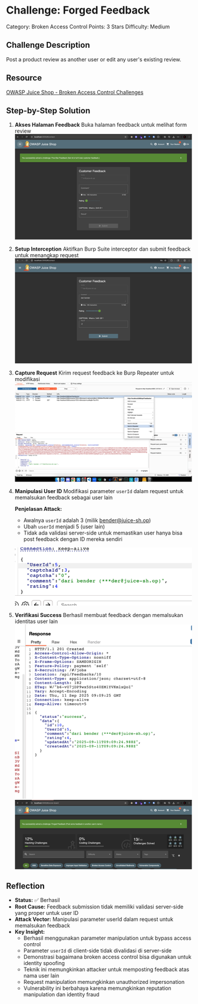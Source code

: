 # Challenge: Forged Feedback

Category: Broken Access Control
Points: 3 Stars
Difficulty: Medium

## Challenge Description

Post a product review as another user or edit any user's existing review.

## Resource

[OWASP Juice Shop - Broken Access Control Challenges](https://juice-shop.herokuapp.com/#/score-board?categories=Broken%20Access%20Control)

## Step-by-Step Solution

1. **Akses Halaman Feedback**
   Buka halaman feedback untuk melihat form review
   ![](images/step1-feedbackpage.png)

2. **Setup Interception**
   Aktifkan Burp Suite interceptor dan submit feedback untuk menangkap request
   ![](images/step2-submit.png)

3. **Capture Request**
   Kirim request feedback ke Burp Repeater untuk modifikasi
   ![](images/step3-repeater.png)

4. **Manipulasi User ID**
   Modifikasi parameter `userId` dalam request untuk memalsukan feedback sebagai user lain

   **Penjelasan Attack:**

   - Awalnya `userId` adalah 3 (milik bender@juice-sh.op)
   - Ubah `userId` menjadi 5 (user lain)
   - Tidak ada validasi server-side untuk memastikan user hanya bisa post feedback dengan ID mereka sendiri

   ![](images/step4-changeid.png)

5. **Verifikasi Success**
   Berhasil membuat feedback dengan memalsukan identitas user lain
   ![](images/step5-success.png)
   ![](images/step5-successweb.png)

## Reflection

- **Status:** ✅ Berhasil
- **Root Cause:** Feedback submission tidak memiliki validasi server-side yang proper untuk user ID
- **Attack Vector:** Manipulasi parameter userId dalam request untuk memalsukan feedback
- **Key Insight:**
  - Berhasil menggunakan parameter manipulation untuk bypass access control
  - Parameter `userId` di client-side tidak divalidasi di server-side
  - Demonstrasi bagaimana broken access control bisa digunakan untuk identity spoofing
  - Teknik ini memungkinkan attacker untuk memposting feedback atas nama user lain
  - Request manipulation memungkinkan unauthorized impersonation
  - Vulnerability ini berbahaya karena memungkinkan reputation manipulation dan identity fraud
